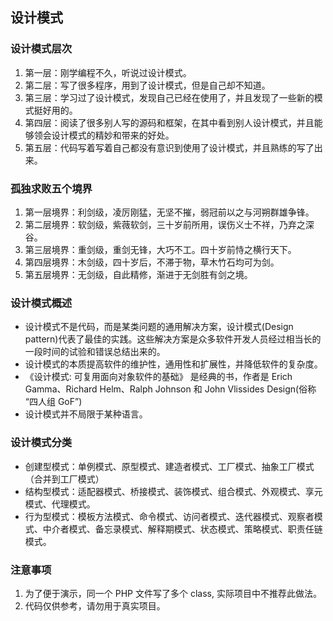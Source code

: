 ## 设计模式

### 设计模式层次
1. 第一层：刚学编程不久，听说过设计模式。
2. 第二层：写了很多程序，用到了设计模式，但是自己却不知道。
3. 第三层：学习过了设计模式，发现自己已经在使用了，并且发现了一些新的模式挺好用的。
4. 第四层：阅读了很多别人写的源码和框架，在其中看到别人设计模式，并且能够领会设计模式的精妙和带来的好处。
5. 第五层：代码写着写着自己都没有意识到使用了设计模式，并且熟练的写了出来。

### 孤独求败五个境界
1. 第一层境界：利剑级，凌厉刚猛，无坚不摧，弱冠前以之与河朔群雄争锋。
2. 第二层境界：软剑级，紫薇软剑，三十岁前所用，误伤义士不祥，乃弃之深谷。
3. 第三层境界：重剑级，重剑无锋，大巧不工。四十岁前恃之横行天下。
4. 第四层境界：木剑级，四十岁后，不滞于物，草木竹石均可为剑。
5. 第五层境界：无剑级，自此精修，渐进于无剑胜有剑之境。

### 设计模式概述
- 设计模式不是代码，而是某类问题的通用解决方案，设计模式(Design pattern)代表了最佳的实践。这些解决方案是众多软件开发人员经过相当长的一段时间的试验和错误总结出来的。
- 设计模式的本质提高软件的维护性，通用性和扩展性，并降低软件的复杂度。
- 《设计模式: 可复用面向对象软件的基础》 是经典的书，作者是 Erich Gamma、Richard Helm、Ralph Johnson 和 John Vlissides Design(俗称 “四人组 GoF”)
- 设计模式并不局限于某种语言。

### 设计模式分类
- 创建型模式：单例模式、原型模式、建造者模式、工厂模式、抽象工厂模式（合并到工厂模式）
- 结构型模式：适配器模式、桥接模式、装饰模式、组合模式、外观模式、享元模式、代理模式。
- 行为型模式：模板方法模式、命令模式、访问者模式、迭代器模式、观察者模式、中介者模式、备忘录模式、解释期模式、状态模式、策略模式、职责任链模式。

### 注意事项
1. 为了便于演示，同一个 PHP 文件写了多个 class, 实际项目中不推荐此做法。
2. 代码仅供参考，请勿用于真实项目。